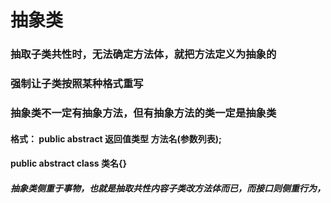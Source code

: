 # 抽象类

### 抽取子类共性时，无法确定方法体，就把方法定义为抽象的

### 强制让子类按照某种格式重写

### 抽象类不一定有抽象方法，但有抽象方法的类一定是抽象类

#### 格式：  public abstract 返回值类型 方法名(参数列表);
####          public abstract class 类名{}


##### 抽象类侧重于事物，也就是抽取共性内容子类改方法体而已，而接口则侧重行为，
